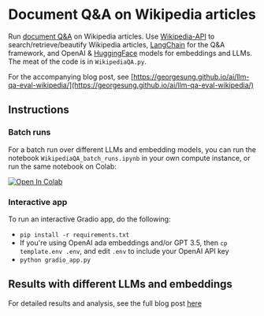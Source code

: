 # Document Q&A on Wikipedia articles
Run [document Q&A](https://python.langchain.com/en/latest/use_cases/question_answering.html) on Wikipedia articles. Use [Wikipedia-API](https://pypi.org/project/Wikipedia-API/) to search/retrieve/beautify Wikipedia articles, [LangChain](https://python.langchain.com/en/latest/index.html) for the Q&A framework, and OpenAI & [HuggingFace](https://huggingface.co/) models for embeddings and LLMs. The meat of the code is in `WikipediaQA.py`.

For the accompanying blog post, see [https://georgesung.github.io/ai/llm-qa-eval-wikipedia/](https://georgesung.github.io/ai/llm-qa-eval-wikipedia/)

## Instructions
### Batch runs
For a batch run over different LLMs and embedding models, you can run the notebook `WikipediaQA_batch_runs.ipynb` in your own compute instance, or run the same notebook on Colab:

<a target="_blank" href="https://colab.research.google.com/github/georgesung/LLM-WikipediaQA/blob/main/WikipediaQA_batch_runs.ipynb">
  <img src="https://colab.research.google.com/assets/colab-badge.svg" alt="Open In Colab"/>
</a>

### Interactive app
To run an interactive Gradio app, do the following:
* `pip install -r requirements.txt`
* If you're using OpenAI ada embeddings and/or GPT 3.5, then `cp template.env .env`, and edit `.env` to include your OpenAI API key
* `python gradio_app.py`

## Results with different LLMs and embeddings
For detailed results and analysis, see the full blog post [here](https://georgesung.github.io/ai/llm-qa-eval-wikipedia/)
